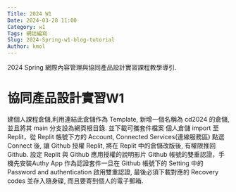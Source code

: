 ```yaml
---
Title: 2024 W1
Date: 2024-03-28 11:00
Category: w1
Tags: 網誌編寫
Slug: 2024-Spring-w1-blog-tutorial
Author: kmol
---
```


2024 Spring 網際內容管理與協同產品設計實習課程教學導引.

<!-- PELICAN_END_SUMMARY -->
# 協同產品設計實習W1
建個人課程倉儲,利用連結此倉儲作為 Template, 新增一個名稱為 cd2024 的倉儲, 並且將其 main 分支設為網頁根目錄.
並下載可攜套件檔案
個人倉儲 import 至 Replit，從 Replit 帳號下方的 Account, Connected Services(連線服務區) 點選 Connect 後, 讓 Github 授權 Replit, 將在 Replit 中的倉儲改版後, 有權限推回 Github. 設定 Replit 與 Github 應用授權的說明影片
Github 帳號的雙重認證，手機先安裝Authy App 作為認證套件一旦在 Github 帳號下的 Setting 中的 Password and authentication 啟用雙重認證, 最後必須下載對應的 Recovery codes 並存入隨身碟, 而且要寄到個人的電子郵箱.